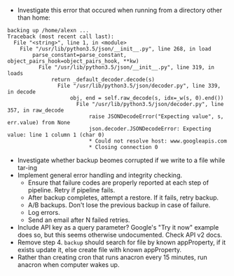 - Investigate this error that occured when running from a directory other than home:
```
backing up /home/alexn ...
Traceback (most recent call last):
  File "<string>", line 1, in <module>
    File "/usr/lib/python3.5/json/__init__.py", line 268, in load
        parse_constant=parse_constant, object_pairs_hook=object_pairs_hook, **kw)
          File "/usr/lib/python3.5/json/__init__.py", line 319, in loads
              return _default_decoder.decode(s)
                File "/usr/lib/python3.5/json/decoder.py", line 339, in decode
                    obj, end = self.raw_decode(s, idx=_w(s, 0).end())
                      File "/usr/lib/python3.5/json/decoder.py", line 357, in raw_decode
                          raise JSONDecodeError("Expecting value", s, err.value) from None
                          json.decoder.JSONDecodeError: Expecting value: line 1 column 1 (char 0)
                          * Could not resolve host: www.googleapis.com
                          * Closing connection 0
```
- Investigate whether backup beomes corrupted if we write to a file while tar-ing
- Implement general error handling and integrity checking.
  - Ensure that failure codes are properly reported at each step of pipeline. Retry if pipeline fails.
  - After backup completes, attempt a restore. If it fails, retry backup.
  - A/B backups. Don't lose the previous backup in case of failure.
  - Log errors.
  - Send an email after N failed retries.
- Include API key as a query parameter? Google's "Try it now" example does so, but this seems otherwise undocumented. Check API v2 docs.
- Remove step 4. `backup` should search for file by known appProperty, if it exists update it, else create file with known appProperty.
- Rather than creating cron that runs anacron every 15 minutes, run anacron when computer wakes up.
